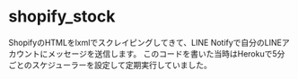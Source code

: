 # shopify_stock
ShopifyのHTMLをlxmlでスクレイピングしてきて、LINE Notifyで自分のLINEアカウントにメッセージを送信します。
このコードを書いた当時はHerokuで5分ごとのスケジューラーを設定して定期実行していました。